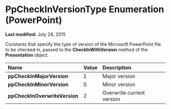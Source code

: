 
# PpCheckInVersionType Enumeration (PowerPoint)

 **Last modified:** July 28, 2015

Constants that specify the type of version of the Microsoft PowerPoint file to be checked in, passed to the  **CheckInWithVersion** method of the **Presentation** object.


|**Name**|**Value**|**Description**|
|:-----|:-----|:-----|
| **ppCheckInMajorVersion**|1|Major version|
| **ppCheckInMinorVersion**|0|Minor version|
| **ppCheckInOverwriteVersion**|2|Overwrite current version|
